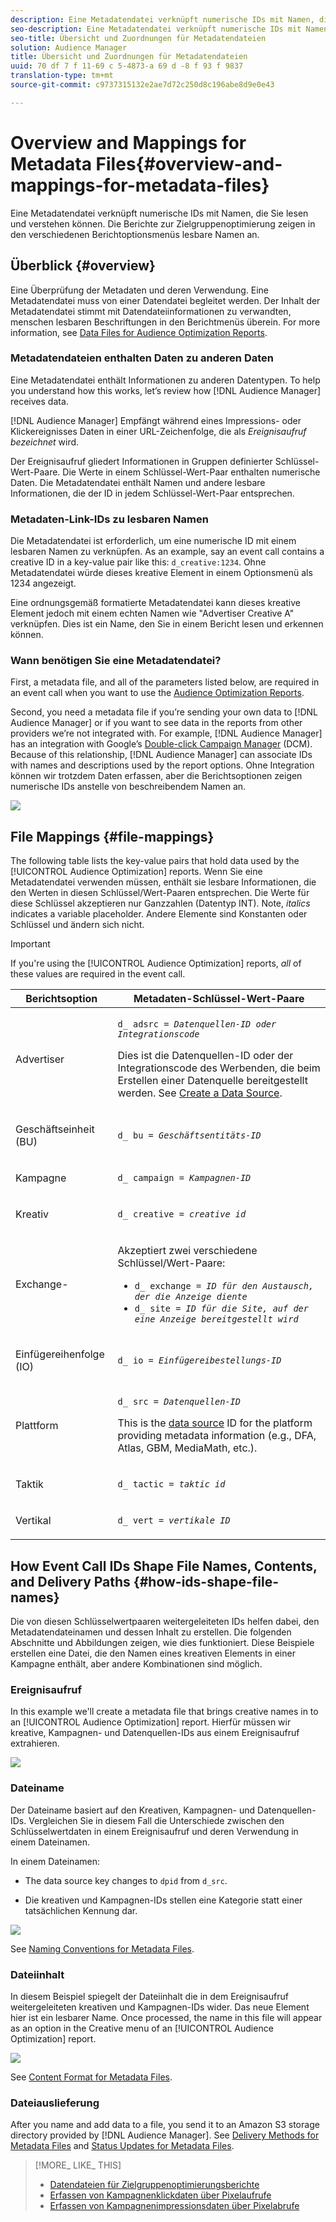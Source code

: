 ```yaml
---
description: Eine Metadatendatei verknüpft numerische IDs mit Namen, die Sie lesen und verstehen können. Die Berichte zur Zielgruppenoptimierung zeigen in den verschiedenen Berichtoptionsmenüs lesbare Namen an.
seo-description: Eine Metadatendatei verknüpft numerische IDs mit Namen, die Sie lesen und verstehen können. Die Berichte zur Zielgruppenoptimierung zeigen in den verschiedenen Berichtoptionsmenüs lesbare Namen an.
seo-title: Übersicht und Zuordnungen für Metadatendateien
solution: Audience Manager
title: Übersicht und Zuordnungen für Metadatendateien
uuid: 70 df 7 f 11-69 c 5-4873-a 69 d -8 f 93 f 9837
translation-type: tm+mt
source-git-commit: c9737315132e2ae7d72c250d8c196abe8d9e0e43

---
```



# Overview and Mappings for Metadata Files{#overview-and-mappings-for-metadata-files}

Eine Metadatendatei verknüpft numerische IDs mit Namen, die Sie lesen und verstehen können. Die Berichte zur Zielgruppenoptimierung zeigen in den verschiedenen Berichtoptionsmenüs lesbare Namen an.

## Überblick {#overview}

Eine Überprüfung der Metadaten und deren Verwendung. Eine Metadatendatei muss von einer Datendatei begleitet werden. Der Inhalt der Metadatendatei stimmt mit Datendateiinformationen zu verwandten, menschen lesbaren Beschriftungen in den Berichtmenüs überein. For more information, see [Data Files for Audience Optimization Reports](../../../reporting/audience-optimization-reports/metadata-files-intro/datafiles-intro.md).

### Metadatendateien enthalten Daten zu anderen Daten

Eine Metadatendatei enthält Informationen zu anderen Datentypen. To help you understand how this works, let’s review how [!DNL Audience Manager] receives data.

[!DNL Audience Manager] Empfängt während eines Impressions- oder Klickereignisses Daten in einer URL-Zeichenfolge, die als *Ereignisaufruf bezeichnet* wird.

Der Ereignisaufruf gliedert Informationen in Gruppen definierter Schlüssel-Wert-Paare. Die Werte in einem Schlüssel-Wert-Paar enthalten numerische Daten. Die Metadatendatei enthält Namen und andere lesbare Informationen, die der ID in jedem Schlüssel-Wert-Paar entsprechen.

### Metadaten-Link-IDs zu lesbaren Namen

Die Metadatendatei ist erforderlich, um eine numerische ID mit einem lesbaren Namen zu verknüpfen. As an example, say an event call contains a creative ID in a key-value pair like this: `d_creative:1234`. Ohne Metadatendatei würde dieses kreative Element in einem Optionsmenü als 1234 angezeigt.

Eine ordnungsgemäß formatierte Metadatendatei kann dieses kreative Element jedoch mit einem echten Namen wie "Advertiser Creative A" verknüpfen. Dies ist ein Name, den Sie in einem Bericht lesen und erkennen können.

### Wann benötigen Sie eine Metadatendatei?

First, a metadata file, and all of the parameters listed below, are required in an event call when you want to use the [Audience Optimization Reports](../../../reporting/audience-optimization-reports/audience-optimization-reports.md).

Second, you need a metadata file if you’re sending your own data to [!DNL Audience Manager] or if you want to see data in the reports from other providers we’re not integrated with. For example, [!DNL Audience Manager] has an integration with Google’s [Double-click Campaign Manager](../../../reporting/audience-optimization-reports/aor-advertisers/import-dcm.md) (DCM). Because of this relationship, [!DNL Audience Manager] can associate IDs with names and descriptions used by the report options. Ohne Integration können wir trotzdem Daten erfassen, aber die Berichtsoptionen zeigen numerische IDs anstelle von beschreibendem Namen an.

![](assets/metadata_menu.png)

## File Mappings {#file-mappings}

The following table lists the key-value pairs that hold data used by the [!UICONTROL Audience Optimization] reports. Wenn Sie eine Metadatendatei verwenden müssen, enthält sie lesbare Informationen, die den Werten in diesen Schlüssel/Wert-Paaren entsprechen. Die Werte für diese Schlüssel akzeptieren nur Ganzzahlen (Datentyp INT). Note, *italics* indicates a variable placeholder. Andere Elemente sind Konstanten oder Schlüssel und ändern sich nicht.

>[!IMPORTANT]
>
>If you're using the [!UICONTROL Audience Optimization] reports, *all* of these values are required in the event call.

<table id="table_B2C8C493080E449CA71C4EF07D9476BD"> 
 <thead> 
  <tr> 
   <th colname="col1" class="entry"> Berichtsoption </th> 
   <th colname="col2" class="entry"> Metadaten-Schlüssel-Wert-Paare </th> 
  </tr> 
 </thead>
 <tbody> 
  <tr> 
   <td colname="col1"> <p>Advertiser </p> </td> 
   <td colname="col2"> <p> <code>d_ adsrc = <i>Datenquellen-ID oder Integrationscode</i></code> </p> <p>Dies ist die Datenquellen-ID oder der Integrationscode des Werbenden, die beim Erstellen einer Datenquelle bereitgestellt werden. See <a href="../../../features/manage-datasources.md#create-data-source"> Create a Data Source</a>. </p> </td> 
  </tr> 
  <tr> 
   <td colname="col1"> <p>Geschäftseinheit (BU) </p> </td> 
   <td colname="col2"> <p> <code>d_ bu = <i>Geschäftsentitäts-ID</i></code> </p> </td> 
  </tr> 
  <tr> 
   <td colname="col1"> <p>Kampagne </p> </td> 
   <td colname="col2"> <p> <code>d_ campaign = <i>Kampagnen-ID</i></code> </p> </td> 
  </tr> 
  <tr> 
   <td colname="col1"> <p>Kreativ </p> </td> 
   <td colname="col2"> <p> <code>d_ creative = <i>creative id</i></code> </p> </td> 
  </tr> 
  <tr> 
   <td colname="col1"> <p>Exchange- </p> </td> 
   <td colname="col2"> <p>Akzeptiert zwei verschiedene Schlüssel/Wert-Paare: </p> 
    <ul id="ul_3B3B751A8A134096B0912E81A0983B9D"> 
     <li id="li_57BAC45A7B274AB695945E174A4D8A35"> <code>d_ exchange = <i>ID für den Austausch, der die Anzeige diente</i></code> </li> 
     <li id="li_CCDF00DE59D3451C8EF590DD3E1A806D"> <code>d_ site = <i>ID für die Site, auf der eine Anzeige bereitgestellt wird</i></code> </li> 
    </ul> </td> 
  </tr> 
  <tr> 
   <td colname="col1"> <p>Einfügereihenfolge (IO) </p> </td> 
   <td colname="col2"> <p> <code>d_ io = <i>Einfügereibestellungs-ID</i></code> </p> </td> 
  </tr> 
  <tr> 
   <td colname="col1"> <p>Plattform </p> </td> 
   <td colname="col2"> <p> <code>d_ src = <i>Datenquellen-ID</i></code> </p> <p>This is the <a href="../../../features/datasources-list-and-settings.md#data-sources-list-and-settings"> data source</a> ID for the platform providing metadata information (e.g., DFA, Atlas, GBM, MediaMath, etc.). </p> </td> 
  </tr> 
  <tr> 
   <td colname="col1"> <p>Taktik </p> </td> 
   <td colname="col2"> <p> <code>d_ tactic = <i>taktic id</i></code> </p> </td> 
  </tr> 
  <tr> 
   <td colname="col1"> <p>Vertikal </p> </td> 
   <td colname="col2"> <p> <code>d_ vert = <i>vertikale ID</i></code> </p> </td> 
  </tr> 
 </tbody> 
</table>

## How Event Call IDs Shape File Names, Contents, and Delivery Paths {#how-ids-shape-file-names}

Die von diesen Schlüsselwertpaaren weitergeleiteten IDs helfen dabei, den Metadatendateinamen und dessen Inhalt zu erstellen. Die folgenden Abschnitte und Abbildungen zeigen, wie dies funktioniert. Diese Beispiele erstellen eine Datei, die den Namen eines kreativen Elements in einer Kampagne enthält, aber andere Kombinationen sind möglich.

### Ereignisaufruf

In this example we'll create a metadata file that brings creative names in to an [!UICONTROL Audience Optimization] report. Hierfür müssen wir kreative, Kampagnen- und Datenquellen-IDs aus einem Ereignisaufruf extrahieren.

![](assets/metadata_file_event.png)

### Dateiname

Der Dateiname basiert auf den Kreativen, Kampagnen- und Datenquellen-IDs. Vergleichen Sie in diesem Fall die Unterschiede zwischen den Schlüsselwertdaten in einem Ereignisaufruf und deren Verwendung in einem Dateinamen.

In einem Dateinamen:

* The data source key changes to `dpid` from `d_src`.

* Die kreativen und Kampagnen-IDs stellen eine Kategorie statt einer tatsächlichen Kennung dar.

![](assets/metadata_file_name.png)

See [Naming Conventions for Metadata Files](../../../reporting/audience-optimization-reports/metadata-files-intro/metadata-file-names.md).

### Dateiinhalt

In diesem Beispiel spiegelt der Dateiinhalt die in dem Ereignisaufruf weitergeleiteten kreativen und Kampagnen-IDs wider. Das neue Element hier ist ein lesbarer Name. Once processed, the name in this file will appear as an option in the Creative menu of an [!UICONTROL Audience Optimization] report.

![](assets/metadata_file_contents.png)

See [Content Format for Metadata Files](../../../reporting/audience-optimization-reports/metadata-files-intro/metadata-file-contents.md).

### Dateiauslieferung

After you name and add data to a file, you send it to an Amazon S3 storage directory provided by [!DNL Audience Manager]. See [Delivery Methods for Metadata Files](../../../reporting/audience-optimization-reports/metadata-files-intro/metadata-delivery-methods.md) and [Status Updates for Metadata Files](../../../reporting/audience-optimization-reports/metadata-files-intro/metadata-update-status.md).

>[!MORE_ LIKE_ THIS]
>
>* [Datendateien für Zielgruppenoptimierungsberichte](../../../reporting/audience-optimization-reports/metadata-files-intro/datafiles-intro.md)
>* [Erfassen von Kampagnenklickdaten über Pixelaufrufe](../../../integration/media-data-integration/click-data-pixels.md)
>* [Erfassen von Kampagnenimpressionsdaten über Pixelabrufe](../../../integration/media-data-integration/impression-data-pixels.md)

